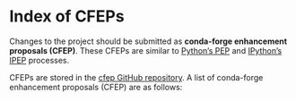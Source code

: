 # Index of CFEPs

Changes to the project should be submitted as **conda-forge enhancement proposals (CFEP)**.
These CFEPs are similar to [Python’s PEP](https://www.python.org/dev/peps/) and
[IPython’s IPEP](https://github.com/ipython/ipython/wiki/IPEPs:-IPython-Enhancement-Proposals) processes.

CFEPs are stored in the [cfep GitHub repository](https://github.com/conda-forge/cfep).
A list of conda-forge enhancement proposals (CFEP) are as follows:
